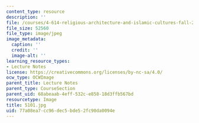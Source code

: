 ```yaml
---
content_type: resource
description: ''
file: /courses/4-614-religious-architecture-and-islamic-cultures-fall-2002/77a08ea7cc96dec5bde52fc90da0094e_5101.jpg
file_size: 52560
file_type: image/jpeg
image_metadata:
  caption: ''
  credit: ''
  image-alt: ''
learning_resource_types:
- Lecture Notes
license: https://creativecommons.org/licenses/by-nc-sa/4.0/
ocw_type: OCWImage
parent_title: Lecture Notes
parent_type: CourseSection
parent_uid: 68abeaab-4eff-532c-e858-18d3ffb567bd
resourcetype: Image
title: 5101.jpg
uid: 77a08ea7-cc96-dec5-bde5-2fc90da0094e
---
```

